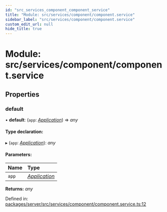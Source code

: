 ```yaml
---
id: "src_services_component_component_service"
title: "Module: src/services/component/component.service"
sidebar_label: "src/services/component/component.service"
custom_edit_url: null
hide_title: true
---
```


# Module: src/services/component/component.service

## Properties

### default

• **default**: (`app`: [*Application*](src_declarations.md#application)) => *any*

#### Type declaration:

▸ (`app`: [*Application*](src_declarations.md#application)): *any*

#### Parameters:

Name | Type |
:------ | :------ |
`app` | [*Application*](src_declarations.md#application) |

**Returns:** *any*

Defined in: [packages/server/src/services/component/component.service.ts:12](https://github.com/xr3ngine/xr3ngine/blob/66a84a950/packages/server/src/services/component/component.service.ts#L12)
